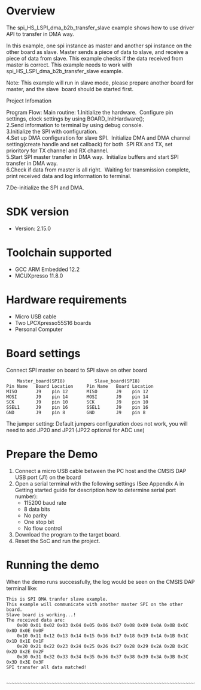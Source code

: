Overview
========
The spi_HS_LSPI_dma_b2b_transfer_slave example shows how to use driver API to transfer in DMA way.  

In this example, one spi instance as master and another spi instance on the other board as slave. 
Master sends a piece of data to slave, and receive a piece of data from slave. This example checks
if the data received from master is correct. This example needs to work with  spi_HS_LSPI_dma_b2b_transfer_slave example.

Note: This example will run in slave mode, please prepare another board for master, and the slave 
​      board should be started first.

Project Infomation

Program Flow:
Main routine:
  1.Initialize the hardware.
​	Configure pin settings, clock settings by using BOARD_InitHardware();
​	
  2.Send information to terminal by using debug console.
​	
  3.Initialize the SPI with configuration.
​	
  4.Set up DMA configuration for slave SPI.
​    Initialize DMA and DMA channel setting(create handle and set callback) for both
​    SPI RX and TX, set prioritory for TX channel and RX channel.
​	
  5.Start SPI master transfer in DMA way.
​    Initialize buffers and start SPI transfer in DMA way.
​	
  6.Check if data from master is all right.
​    Waiting for transmission complete, print received data and log information to terminal.

  7.De-initialize the SPI and DMA.

SDK version
===========
- Version: 2.15.0

Toolchain supported
===================
- GCC ARM Embedded  12.2
- MCUXpresso  11.8.0

Hardware requirements
=====================
- Micro USB cable
- Two LPCXpresso55S16 boards
- Personal Computer

Board settings
==============
Connect SPI master on board to SPI slave on other board
~~~~~~~~~~~~~~~~~~~~~~~~~~~~~~~~~~~~~~~~~~~~~~~~~~~~~~
    Master_board(SPI8)           Slave_board(SPI8)                          
Pin Name   Board Location     Pin Name   Board Location                     
MISO       J9    pin 12       MISO       J9    pin 12
MOSI       J9    pin 14       MOSI       J9    pin 14
SCK        J9    pin 10       SCK        J9    pin 10
SSEL1      J9    pin 16       SSEL1      J9    pin 16
GND        J9    pin 8        GND        J9    pin 8
~~~~~~~~~~~~~~~~~~~~~~~~~~~~~~~~~~~~~~~~~~~~~~~~~~~~~~

The jumper setting:
    Default jumpers configuration does not work,  you will need to add JP20 and JP21 (JP22 optional for ADC use)
    
Prepare the Demo
================
1.  Connect a micro USB cable between the PC host and the CMSIS DAP USB port (J1) on the board
2.  Open a serial terminal with the following settings (See Appendix A in Getting started guide for description how to determine serial port number):
    - 115200 baud rate
    - 8 data bits
    - No parity
    - One stop bit
    - No flow control
3.  Download the program to the target board.
4.  Reset the SoC and run the project.

Running the demo
================
When the demo runs successfully, the log would be seen on the CMSIS DAP terminal like:

~~~~~~~~~~~~~~~~~~~~~~~~~~~~~~~~~~~~~~~~~~~~~~~~~~~~~~~~~~~~~~~~~~~~~~~~~~~~~~~~~~~
This is SPI DMA tranfer slave example. 
This example will communicate with another master SPI on the other board. 
Slave board is working...!
The received data are: 
    0x00 0x01 0x02 0x03 0x04 0x05 0x06 0x07 0x08 0x09 0x0A 0x0B 0x0C 0x0D 0x0E 0x0F 
    0x10 0x11 0x12 0x13 0x14 0x15 0x16 0x17 0x18 0x19 0x1A 0x1B 0x1C 0x1D 0x1E 0x1F 
    0x20 0x21 0x22 0x23 0x24 0x25 0x26 0x27 0x28 0x29 0x2A 0x2B 0x2C 0x2D 0x2E 0x2F 
    0x30 0x31 0x32 0x33 0x34 0x35 0x36 0x37 0x38 0x39 0x3A 0x3B 0x3C 0x3D 0x3E 0x3F 
SPI transfer all data matched!

​~~~~~~~~~~~~~~~~~~~~~~~~~~~~~~~~~~~~~~~~~~~~~~~~~~~~~~~~~~~~~~~~~~~~~~~~~~~~~~~~~~~~~

~~~~~~~~~~~~~~~~~~~~~~~~~~~~~~~~~~~~~~~~~~~~~~~~~~~~~~~~~~~~~~~~~~~~~~~~~~~~~~~~~~~

